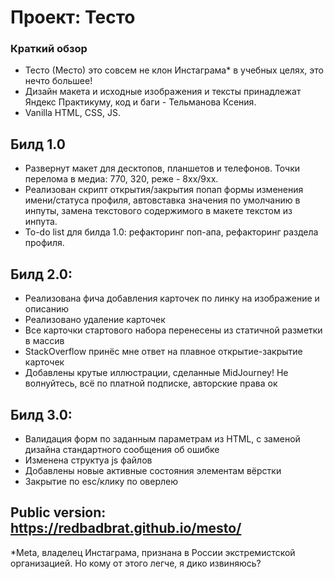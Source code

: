 # Проект: Тесто

### Краткий обзор

* Тесто (Место) это совсем не клон Инстаграма* в учебных целях, это нечто большее! 
* Дизайн макета и исходные изображения и тексты принадлежат Яндекс Практикуму, код и баги - Тельманова Ксения.
* Vanilla HTML, CSS, JS. 

## Билд 1.0

* Развернут макет для десктопов, планшетов и телефонов. Точки перелома в медиа: 770, 320, реже - 8хх/9хх. 
* Реализован скрипт открытия/закрытия попап формы изменения имени/статуса профиля, автовставка значения по умолчанию в инпуты, замена текстового содержимого в макете текстом из инпута. 
* To-do list для билда 1.0: рефакторинг поп-апа, рефакторинг раздела профиля.  

## Билд 2.0: 

* Реализована фича добавления карточек по линку на изображение и описанию
* Реализовано удаление карточек
* Все карточки стартового набора перенесены из статичной разметки в массив
* StackOverflow принёс мне ответ на плавное открытие-закрытие карточек
* Добавлены крутые иллюстрации, сделанные MidJourney! Не волнуйтесь, всё по платной подписке, авторские права ок

## Билд 3.0: 

* Валидация форм по заданным параметрам из HTML, с заменой дизайна стандартного сообщения об ошибке
* Изменена структуа js файлов
* Добавлены новые активные состояния элементам вёрстки
* Закрытие по esc/клику по оверлею

## Public version: https://redbadbrat.github.io/mesto/

*Meta, владелец Инстаграма, признана в России экстремистской организацией. Но кому от этого легче, я дико извиняюсь?